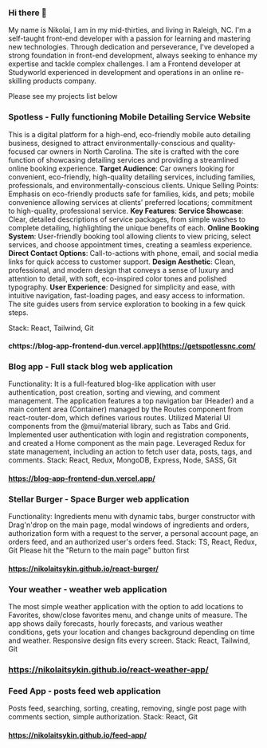 ### Hi there 👋

My name is Nikolai, I am in my mid-thirties, and living in Raleigh, NC. I'm a self-taught front-end developer with a passion for learning and mastering new technologies. Through dedication and perseverance, I've developed a strong foundation in front-end development, always seeking to enhance my expertise and tackle complex challenges. I am a Frontend developer at Studyworld experienced in development and operations in an online re-skilling products company.

Please see my projects list below

### Spotless - Fully functioning Mobile Detailing Service Website
This is a digital platform for a high-end, eco-friendly mobile auto detailing business, designed to attract environmentally-conscious and quality-focused car owners in North Carolina. The site is crafted with the core function of showcasing detailing services and providing a streamlined online booking experience.
**Target Audience**: Car owners looking for convenient, eco-friendly, high-quality detailing services, including families, professionals, and environmentally-conscious clients.
Unique Selling Points: Emphasis on eco-friendly products safe for families, kids, and pets; mobile convenience allowing services at clients’ preferred locations; commitment to high-quality, professional service.
**Key Features**:
**Service Showcase**: Clear, detailed descriptions of service packages, from simple washes to complete detailing, highlighting the unique benefits of each.
**Online Booking System**: User-friendly booking tool allowing clients to view pricing, select services, and choose appointment times, creating a seamless experience.
**Direct Contact Options**: Call-to-actions with phone, email, and social media links for quick access to customer support.
**Design Aesthetic**: Clean, professional, and modern design that conveys a sense of luxury and attention to detail, with soft, eco-inspired color tones and polished typography.
**User Experience**: Designed for simplicity and ease, with intuitive navigation, fast-loading pages, and easy access to information. The site guides users from service exploration to booking in a few quick steps.

Stack: React, Tailwind, Git
#### chttps://blog-app-frontend-dun.vercel.app](https://getspotlessnc.com/

### Blog app - Full stack blog web application
Functionality: It is a full-featured blog-like application with user authentication, post creation, sorting and viewing, and comment management. The application features a top navigation bar (Header) and a main content area (Container) managed by the Routes component from react-router-dom, which defines various routes. Utilized Material UI components from the @mui/material library, such as Tabs and Grid. Implemented user authentication with login and registration components, and created a Home component as the main page. Leveraged Redux for state management, including an action to fetch user data, posts, tags, and comments.
Stack: React, Redux, MongoDB, Express, Node, SASS, Git
#### https://blog-app-frontend-dun.vercel.app/

### Stellar Burger - Space Burger web application
Functionality: Ingredients menu with dynamic tabs, burger constructor with Drag'n'drop on the main page, modal windows of ingredients and orders, authorization form with a request to the server, a personal account page, an orders feed, and an authorized user's orders feed. 
Stack: TS, React, Redux, Git
Please hit the "Return to the main page" button first
#### https://nikolaitsykin.github.io/react-burger/

### Your weather - weather web application
The most simple weather application with the option to add locations to Favorites, show/close favorites menu, and change units of measure. The app shows daily forecasts, hourly forecasts, and various weather conditions, gets your location and changes background depending on time and weather. Responsive design fits every screen.
Stack: React, Tailwind, Git
### https://nikolaitsykin.github.io/react-weather-app/

### Feed App - posts feed web application
Posts feed, searching, sorting, creating, removing, single post page with comments section, simple authorization.
Stack: React, Git
#### https://nikolaitsykin.github.io/feed-app/
